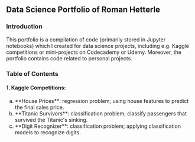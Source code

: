 ## Data Science Portfolio of Roman Hetterle

### Introduction

This portfolio is a compilation of code (primarily stored in Jupyter notebooks) which I created for data science projects, including e.g. Kaggle competitions or mini-projects on Codecademy or Udemy. Moreover, the portfolio contains code related to personal projects.

### Table of Contents

#### 1. Kaggle Competitions:

<ol type="a">
  <li>**House Prices**: regression problem; using house features to predict the final sales price.</li>
  <li>**Titanic Survivors**: classification problem; classify passengers that survived the Titanic's sinking.</li>
  <li>**Digit Recognizer**: classification problem; applying classification models to recognize digits.</li>
</ol>
